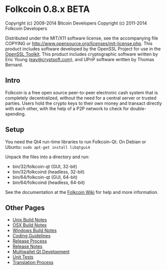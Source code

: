 Folkcoin 0.8.x BETA
====================

Copyright (c) 2009-2014 Bitcoin Developers
Copyright (c) 2011-2014 Folkcoin Developers

Distributed under the MIT/X11 software license, see the accompanying
file COPYING or http://www.opensource.org/licenses/mit-license.php.
This product includes software developed by the OpenSSL Project for use in the [OpenSSL Toolkit](http://www.openssl.org/). This product includes
cryptographic software written by Eric Young ([eay@cryptsoft.com](mailto:eay@cryptsoft.com)), and UPnP software written by Thomas Bernard.


Intro
---------------------
Folkcoin is a free open source peer-to-peer electronic cash system that is
completely decentralized, without the need for a central server or trusted
parties.  Users hold the crypto keys to their own money and transact directly
with each other, with the help of a P2P network to check for double-spending.


Setup
---------------------
You need the Qt4 run-time libraries to run Folkcoin-Qt. On Debian or Ubuntu:
	`sudo apt-get install libqtgui4`

Unpack the files into a directory and run:

- bin/32/folkcoin-qt (GUI, 32-bit)
- bin/32/folkcoind (headless, 32-bit)
- bin/64/folkcoin-qt (GUI, 64-bit)
- bin/64/folkcoind (headless, 64-bit)

See the documentation at the [Folkcoin Wiki](http://folkcoin.info)
for help and more information.


Other Pages
---------------------
- [Unix Build Notes](build-unix.md)
- [OSX Build Notes](build-osx.md)
- [Windows Build Notes](build-msw.md)
- [Coding Guidelines](coding.md)
- [Release Process](release-process.md)
- [Release Notes](release-notes.md)
- [Multiwallet Qt Development](multiwallet-qt.md)
- [Unit Tests](unit-tests.md)
- [Translation Process](translation_process.md)
